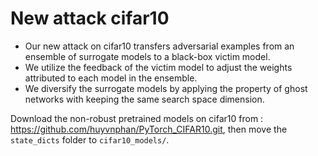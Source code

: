 # New attack cifar10

* Our new attack on cifar10 transfers adversarial examples from an ensemble of surrogate models to a black-box victim model.  
* We utilize the feedback of the victim model to adjust the weights attributed to each model in the ensemble.  
* We diversify the surrogate models by applying the property of ghost networks with keeping the same search space dimension.  

Download the non-robust pretrained models on cifar10 from : https://github.com/huyvnphan/PyTorch_CIFAR10.git, then move the `state_dicts` folder to `cifar10_models/`.
